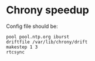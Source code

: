 # Chrony speedup

Config file should be:

```
pool pool.ntp.org iburst
driftfile /var/lib/chrony/drift
makestep 1 3
rtcsync
```
